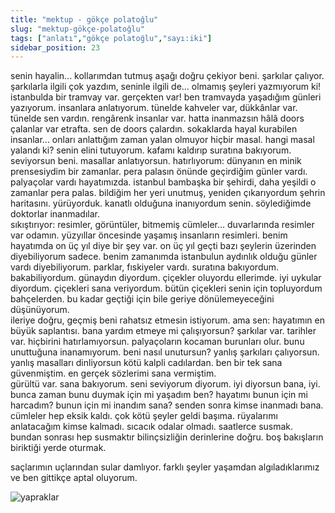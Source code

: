 ```yaml
---
title: "mektup - gökçe polatoğlu"
slug: "mektup-gökçe-polatoğlu"
tags: ["anlatı","gökçe polatoğlu","sayı:iki"]
sidebar_position: 23
---
```

senin hayalin... kollarımdan tutmuş aşağı doğru çekiyor beni. şarkılar
çalıyor. şarkılarla ilgili çok yazdım, seninle ilgili de... olmamış
şeyleri yazmıyorum ki! istanbulda bir tramvay var. gerçekten var! ben
tramvayda yaşadığım günleri yazıyorum. insanlara anlatıyorum. tünelde
kahveler var, dükkânlar var. tünelde sen vardın. rengârenk insanlar var.
hatta inanmazsın hâlâ doors çalanlar var etrafta. sen de doors çalardın.
sokaklarda hayal kurabilen insanlar... onları anlattığım zaman yalan
olmuyor hiçbir masal. hangi masal yalandı ki? senin elini tutuyorum.
kafamı kaldırıp suratına bakıyorum. seviyorsun beni. masallar
anlatıyorsun. hatırlıyorum: dünyanın en minik prensesiydim bir zamanlar.
pera palasın önünde geçirdiğim günler vardı. palyaçolar vardı
hayatımızda. istanbul bambaşka bir şehirdi, daha yeşildi o zamanlar pera
palas. bildiğim her yeri unutmuş, yeniden çıkarıyordum şehrin
haritasını. yürüyorduk. kanatlı olduğuna inanıyordum senin. söylediğimde
doktorlar inanmadılar.  
sıkıştırıyor: resimler, görüntüler, bitmemiş cümleler... duvarlarında
resimler var odamın. yüzyıllar öncesinde yaşamış insanların resimleri.
benim hayatımda on üç yıl diye bir şey var. on üç yıl geçti bazı
şeylerin üzerinden diyebiliyorum sadece. benim zamanımda istanbulun
aydınlık olduğu günler vardı diyebiliyorum. parklar, fıskiyeler vardı.
suratına bakıyordum. bakabiliyordum. günaydın diyordum. çiçekler
oluyordu ellerimde. iyi uykular diyordum. çiçekleri sana veriyordum.
bütün çiçekleri senin için topluyordum bahçelerden. bu kadar geçtiği
için bile geriye dönülemeyeceğini düşünüyorum.  
ileriye doğru, geçmiş beni rahatsız etmesin istiyorum. ama sen:
hayatımın en büyük saplantısı. bana yardım etmeye mi çalışıyorsun?
şarkılar var. tarihler var. hiçbirini hatırlamıyorsun. palyaçoların
kocaman burunları olur. bunu unuttuğuna inanamıyorum. beni nasıl
unutursun? yanlış şarkıları çalıyorsun. yanlış masalları dinliyorsun
kötü kalpli cadılardan. ben bir tek sana güvenmiştim. en gerçek
sözlerimi sana vermiştim.  
gürültü var. sana bakıyorum. seni seviyorum diyorum. iyi diyorsun bana,
iyi. bunca zaman bunu duymak için mi yaşadım ben? hayatımı bunun için mi
harcadım? bunun için mi inandım sana? senden sonra kimse inanmadı bana.
cümleler hep eksik kaldı. çok kötü şeyler geldi başıma. rüyalarımı
anlatacağım kimse kalmadı. sıcacık odalar olmadı. saatlerce susmak.
bundan sonrası hep susmaktır bilinçsizliğin derinlerine doğru. boş
bakışların biriktiği yerde oturmak.

saçlarımın uçlarından sular damlıyor. farklı şeyler yaşamdan
algıladıklarımız ve ben gittikçe aptal oluyorum.

![yapraklar](/img/ky02_31_zaferyalcinpinar.jpg)
